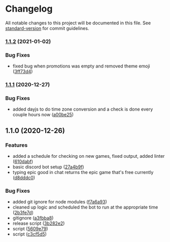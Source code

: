 # Changelog

All notable changes to this project will be documented in this file. See [standard-version](https://github.com/conventional-changelog/standard-version) for commit guidelines.

### [1.1.2](https://github.com/StrixOSG/EpicBot/compare/v1.1.1...v1.1.2) (2021-01-02)


### Bug Fixes

* fixed bug when promotions was empty and removed theme emoji ([3ff73d4](https://github.com/StrixOSG/EpicBot/commit/3ff73d426799360cd48dda1cfc1246d3950b069b))

### [1.1.1](https://github.com/StrixOSG/EpicBot/compare/v1.1.0...v1.1.1) (2020-12-27)


### Bug Fixes

* added dayjs to do time zone conversion and a check is done every couple hours now ([a00be25](https://github.com/StrixOSG/EpicBot/commit/a00be25459150cd1f64e5b31c8c9392146cecd71))

## 1.1.0 (2020-12-26)


### Features

* added a schedule for checking on new games, fixed output, added linter ([610dabf](https://github.com/StrixOSG/EpicBot/commit/610dabf53c7356f79e2d00eaef1742ba4598e834))
* basic discord bot setup ([27a4b9f](https://github.com/StrixOSG/EpicBot/commit/27a4b9f18d1832da10d47b0761bcd544048d3a01))
* typing epic good in chat returns the epic game that's free currently ([d8dddc0](https://github.com/StrixOSG/EpicBot/commit/d8dddc0e3a8216630ceed399a7baaab78861adff))


### Bug Fixes

* added git ignore for node modules ([f7a6a93](https://github.com/StrixOSG/EpicBot/commit/f7a6a9353486dd9d1fe1f2a072b6a66f84a3b216))
* cleaned up logic and scheduled the bot to run at the appropriate time ([2b3fe7d](https://github.com/StrixOSG/EpicBot/commit/2b3fe7d827dcd3730d0848d746c55087e1411648))
* gitignore ([a3fbba8](https://github.com/StrixOSG/EpicBot/commit/a3fbba8cf81809c00d2d654a5918f48ae9fd51b4))
* release script ([3b282e2](https://github.com/StrixOSG/EpicBot/commit/3b282e2dd7972f01c148d860d81d63a74ca21366))
* script ([5609e79](https://github.com/StrixOSG/EpicBot/commit/5609e7910652baf489957cbff14bfd657121f2a8))
* script ([c3cf5d5](https://github.com/StrixOSG/EpicBot/commit/c3cf5d5c120ab9f8ac2b2d0e4bbe12fdee871d27))
